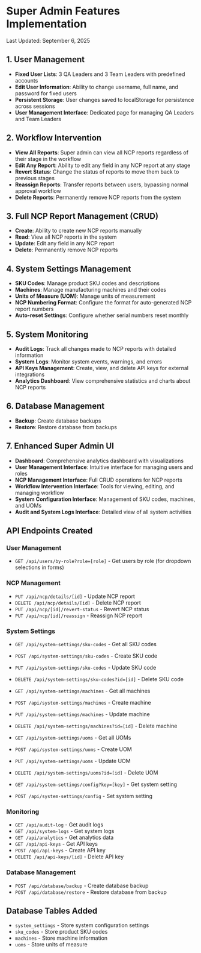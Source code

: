 # Super Admin Features Implementation

Last Updated: September 6, 2025

## 1. User Management
- **Fixed User Lists**: 3 QA Leaders and 3 Team Leaders with predefined accounts
- **Edit User Information**: Ability to change username, full name, and password for fixed users
- **Persistent Storage**: User changes saved to localStorage for persistence across sessions
- **User Management Interface**: Dedicated page for managing QA Leaders and Team Leaders

## 2. Workflow Intervention
- **View All Reports**: Super admin can view all NCP reports regardless of their stage in the workflow
- **Edit Any Report**: Ability to edit any field in any NCP report at any stage
- **Revert Status**: Change the status of reports to move them back to previous stages
- **Reassign Reports**: Transfer reports between users, bypassing normal approval workflow
- **Delete Reports**: Permanently remove NCP reports from the system

## 3. Full NCP Report Management (CRUD)
- **Create**: Ability to create new NCP reports manually
- **Read**: View all NCP reports in the system
- **Update**: Edit any field in any NCP report
- **Delete**: Permanently remove NCP reports

## 4. System Settings Management
- **SKU Codes**: Manage product SKU codes and descriptions
- **Machines**: Manage manufacturing machines and their codes
- **Units of Measure (UOM)**: Manage units of measurement
- **NCP Numbering Format**: Configure the format for auto-generated NCP report numbers
- **Auto-reset Settings**: Configure whether serial numbers reset monthly

## 5. System Monitoring
- **Audit Logs**: Track all changes made to NCP reports with detailed information
- **System Logs**: Monitor system events, warnings, and errors
- **API Keys Management**: Create, view, and delete API keys for external integrations
- **Analytics Dashboard**: View comprehensive statistics and charts about NCP reports

## 6. Database Management
- **Backup**: Create database backups
- **Restore**: Restore database from backups

## 7. Enhanced Super Admin UI
- **Dashboard**: Comprehensive analytics dashboard with visualizations
- **User Management Interface**: Intuitive interface for managing users and roles
- **NCP Management Interface**: Full CRUD operations for NCP reports
- **Workflow Intervention Interface**: Tools for viewing, editing, and managing workflow
- **System Configuration Interface**: Management of SKU codes, machines, and UOMs
- **Audit and System Logs Interface**: Detailed view of all system activities

## API Endpoints Created

### User Management
- `GET /api/users/by-role?role=[role]` - Get users by role (for dropdown selections in forms)

### NCP Management
- `PUT /api/ncp/details/[id]` - Update NCP report
- `DELETE /api/ncp/details/[id]` - Delete NCP report
- `PUT /api/ncp/[id]/revert-status` - Revert NCP status
- `PUT /api/ncp/[id]/reassign` - Reassign NCP report

### System Settings
- `GET /api/system-settings/sku-codes` - Get all SKU codes
- `POST /api/system-settings/sku-codes` - Create SKU code
- `PUT /api/system-settings/sku-codes` - Update SKU code
- `DELETE /api/system-settings/sku-codes?id=[id]` - Delete SKU code

- `GET /api/system-settings/machines` - Get all machines
- `POST /api/system-settings/machines` - Create machine
- `PUT /api/system-settings/machines` - Update machine
- `DELETE /api/system-settings/machines?id=[id]` - Delete machine

- `GET /api/system-settings/uoms` - Get all UOMs
- `POST /api/system-settings/uoms` - Create UOM
- `PUT /api/system-settings/uoms` - Update UOM
- `DELETE /api/system-settings/uoms?id=[id]` - Delete UOM

- `GET /api/system-settings/config?key=[key]` - Get system setting
- `POST /api/system-settings/config` - Set system setting

### Monitoring
- `GET /api/audit-log` - Get audit logs
- `GET /api/system-logs` - Get system logs
- `GET /api/analytics` - Get analytics data
- `GET /api/api-keys` - Get API keys
- `POST /api/api-keys` - Create API key
- `DELETE /api/api-keys/[id]` - Delete API key

### Database Management
- `POST /api/database/backup` - Create database backup
- `POST /api/database/restore` - Restore database from backup

## Database Tables Added
- `system_settings` - Store system configuration settings
- `sku_codes` - Store product SKU codes
- `machines` - Store machine information
- `uoms` - Store units of measure